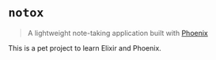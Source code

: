 # `notox`

> A lightweight note-taking application built with
> [Phoenix](http://www.phoenixframework.org/)

This is a pet project to learn Elixir and Phoenix.
